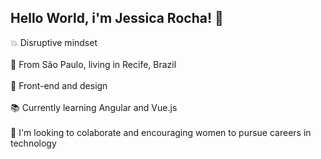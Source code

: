 ## **Hello World, i'm Jessica Rocha!** :wave:</br>  
:boom: Disruptive mindset</br>  
:round_pushpin: From São Paulo, living in Recife, Brazil</br>   
:blue_heart: Front-end and design</br>  
:books: Currently learning Angular and Vue.js</br>  
:muscle: I'm looking to colaborate and encouraging  women to pursue careers in technology</br>  
